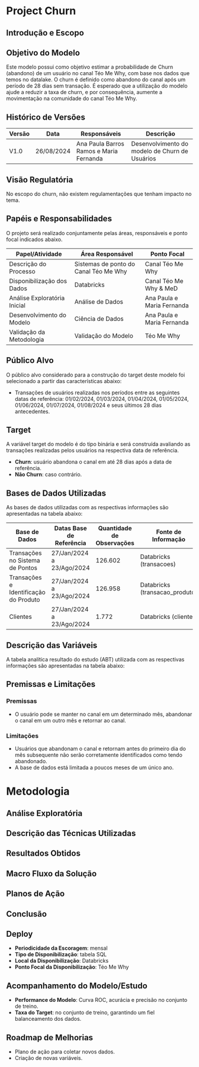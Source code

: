 # Project Churn

## Introdução e Escopo

## Objetivo do Modelo

Este modelo possui como objetivo estimar a probabilidade de Churn (abandono) de um usuário no canal Téo Me Why, com base nos dados que temos no datalake. O churn é definido como abandono do canal após um período de 28 dias sem transação. É esperado que a utilização do modelo ajude a reduzir a taxa de churn, e por consequência, aumente a movimentação na comunidade do canal Téo Me Why.

## Histórico de Versões

| Versão | Data       | Responsáveis                         | Descrição                              |
|--------|------------|--------------------------------------|----------------------------------------|
| V1.0   | 26/08/2024 | Ana Paula Barros Ramos e Maria Fernanda | Desenvolvimento do modelo de Churn de Usuários |

## Visão Regulatória

No escopo do churn, não existem regulamentações que tenham impacto no tema.

## Papéis e Responsabilidades

O projeto será realizado conjuntamente pelas áreas, responsáveis e ponto focal indicados abaixo.

| Papel/Atividade            | Área Responsável                    | Ponto Focal                           |
|----------------------------|-------------------------------------|---------------------------------------|
| Descrição do Processo       | Sistemas de ponto do Canal Téo Me Why | Canal Téo Me Why                     |
| Disponibilização dos Dados  | Databricks                          | Canal Téo Me Why & MeD               |
| Análise Exploratória Inicial| Análise de Dados                    | Ana Paula e Maria Fernanda            |
| Desenvolvimento do Modelo   | Ciência de Dados                    | Ana Paula e Maria Fernanda            |
| Validação da Metodologia    | Validação do Modelo                 | Téo Me Why                            |

## Público Alvo

O público alvo considerado para a construção do target deste modelo foi selecionado a partir das características abaixo:

- Transações de usuários realizadas nos períodos entre as seguintes datas de referência: 01/02/2024, 01/03/2024, 01/04/2024, 01/05/2024, 01/06/2024, 01/07/2024, 01/08/2024 e seus últimos 28 dias antecedentes.

## Target

A variável target do modelo é do tipo binária e será construída avaliando as transações realizadas pelos usuários na respectiva data de referência.

- **Churn**: usuário abandona o canal em até 28 dias após a data de referência.
- **Não Churn**: caso contrário.

## Bases de Dados Utilizadas

As bases de dados utilizadas com as respectivas informações são apresentadas na tabela abaixo:

| Base de Dados                     | Datas Base de Referência | Quantidade de Observações | Fonte de Informação              | Responsável pela Disponibilização |
|-----------------------------------|--------------------------|---------------------------|----------------------------------|-----------------------------------|
| Transações no Sistema de Pontos   | 27/Jan/2024 a 23/Ago/2024 | 126.602                   | Databricks (transacoes)          | Téo Me Why                        |
| Transações e Identificação do Produto | 27/Jan/2024 a 23/Ago/2024 | 126.958                   | Databricks (transacao_produto)   | Téo Me Why                        |
| Clientes                          | 27/Jan/2024 a 23/Ago/2024 | 1.772                      | Databricks (cliente)             | Téo Me Why                        |

## Descrição das Variáveis

A tabela analítica resultado do estudo (ABT) utilizada com as respectivas informações são apresentadas na tabela abaixo:


## Premissas e Limitações

### Premissas

- O usuário pode se manter no canal em um determinado mês, abandonar o canal em um outro mês e retornar ao canal.

### Limitações

- Usuários que abandonam o canal e retornam antes do primeiro dia do mês subsequente não serão corretamente identificados como tendo abandonado.
- A base de dados está limitada a poucos meses de um único ano.

# Metodologia

## Análise Exploratória

## Descrição das Técnicas Utilizadas

## Resultados Obtidos

## Macro Fluxo da Solução

## Planos de Ação

## Conclusão

## Deploy

- **Periodicidade da Escoragem**: mensal
- **Tipo de Disponibilização**: tabela SQL
- **Local da Disponibilização**: Databricks
- **Ponto Focal da Disponibilização**: Téo Me Why

## Acompanhamento do Modelo/Estudo

- **Performance do Modelo**: Curva ROC, acurácia e precisão no conjunto de treino.
- **Taxa do Target**: no conjunto de treino, garantindo um fiel balanceamento dos dados.

## Roadmap de Melhorias

- Plano de ação para coletar novos dados.
- Criação de novas variáveis.
